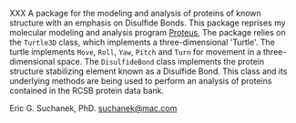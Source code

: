 XXX A package for the modeling and analysis of proteins of known structure with an emphasis on Disulfide Bonds. This package reprises my molecular modeling and analysis program [Proteus](https://doi.org/10.1021/bi00368a023), The package relies on the ``Turtle3D`` class, which implements a three-dimensional 'Turtle'. The turtle implements ``Move``, ``Roll``, ``Yaw``, ``Pitch`` and ``Turn`` for movement in a three-dimensional space. The ```DisulfideBond``` class implements the protein structure stabilizing element known as a Disulfide Bond. This class and its underlying methods are being used to perform an analysis of proteins contained in the RCSB protein data bank.

Eric G. Suchanek, PhD. [suchanek@mac.com](mailto:suchanek@mac.com)